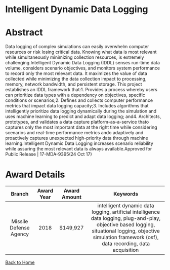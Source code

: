
Intelligent Dynamic Data Logging
================================

# Abstract


Data logging of complex simulations can easily overwhelm computer resources or risk losing critical data. Knowing what data is most relevant while simultaneously minimizing collection resources, is extremely challenging.Intelligent Dynamic Data Logging (IDDL) senses run-time data volume, considers scenario objectives, and monitors system performance to record only the most relevant data. It maximizes the value of data collected while minimizing the data collection impact to processing, memory, network bandwidth, and persistent storage. This project establishes an IDDL framework that:1. Provides a process whereby users can prioritize data types with a dependency on objectives, specific conditions or scenarios;2. Defines and collects computer performance metrics that impact data logging capacity;3. Includes algorithms that intelligently prioritize data logging dynamically during the simulation and uses machine learning to predict and adapt data logging; and4. Architects, prototypes, and validates a data capture platform-as-a-service thato captures only the most important data at the right time while considering scenarios and real-time performance metrics ando adaptively and proactively captures unexpected high-priority data through machine learning.Intelligent Dynamic Data Logging increases scenario reliability while assuring the most relevant data is always available.Approved for Public Release | 17-MDA-9395(24 Oct 17)  

# Award Details

|Branch|Award Year|Award Amount|Keywords|
| :---: | :---: | :---: | :---: |
|Missile Defense Agency|2018|$149,927|intelligent dynamic data logging, artificial intelligence data logging, plug-and-play, objective based logging, situational logging, objective simulation framework (osf), data recording, data acquisition|
  
  


[Back to Home](https://github.com/chrischow/dod_sbir_awards/Reports/CC/#1140)